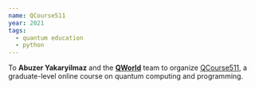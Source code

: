 ```yaml
---
name: QCourse511 
year: 2021
tags:
  - quantum education
  - python
---
```

 To **Abuzer Yakaryilmaz** and the **[QWorld](https://twitter.com/qworld19)** team to organize [QCourse511](https://qworld.net/qcourse511-1/), a graduate-level online course on quantum computing and programming.
